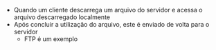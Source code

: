 - Quando um cliente descarrega um arquivo do servidor e acessa o arquivo descarregado localmente
- Após concluir a utilização do arquivo, este é enviado de volta para o servidor
	- FTP é um exemplo

